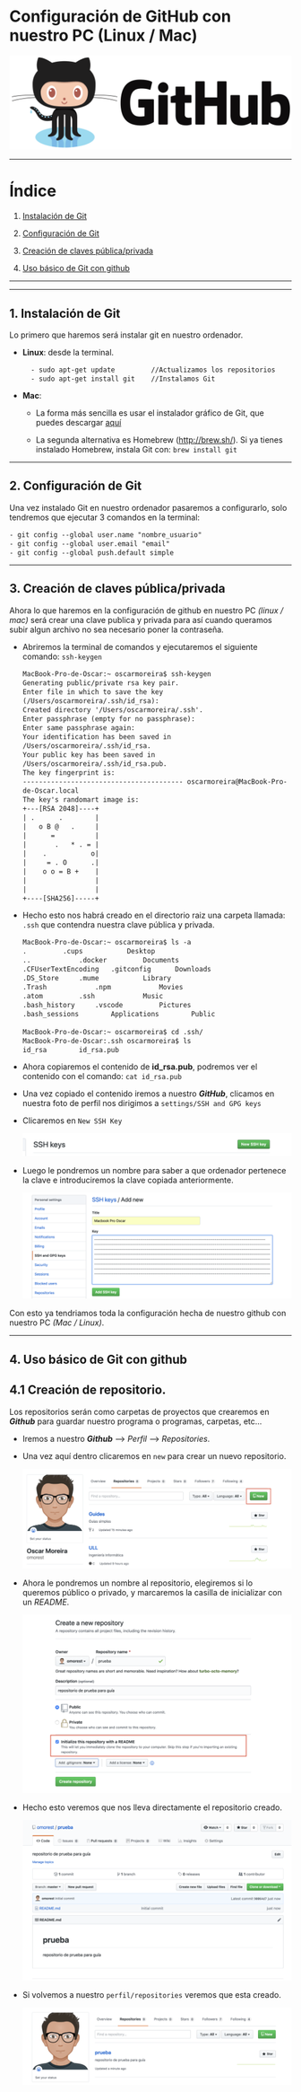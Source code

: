 # Configuración de GitHub con nuestro PC (Linux / Mac)

![portada](./img/portada.png)

---

# Índice

  1. [Instalación de Git](#id1)

  2. [Configuración de Git](#id2)

  3. [Creación de claves pública/privada](#id3)

  4. [Uso básico de Git con github](#id4)

---
---

<a name = "id1"></a>
## 1. Instalación de Git

Lo primero que haremos será instalar git en nuestro ordenador.

- **Linux**: desde la terminal.

    ~~~
      - sudo apt-get update         //Actualizamos los repositorios
      - sudo apt-get install git    //Instalamos Git
    ~~~

- **Mac**:

  - La forma más sencilla es usar el instalador gráfico de Git, que puedes descargar [aquí](http://sourceforge.net/projects/git-osx-installer/)

  - La segunda alternativa es Homebrew (http://brew.sh/). Si ya tienes instalado Homebrew, instala Git con: `brew install git`

---

<a name = "id2"></a>
## 2. Configuración de Git

Una vez instalado Git en nuestro ordenador pasaremos a configurarlo, solo tendremos que ejecutar 3 comandos en la terminal:

  ~~~
  - git config --global user.name "nombre_usuario"
  - git config --global user.email "email"
  - git config --global push.default simple
  ~~~

___

<a name = "id3"></a>
## 3. Creación de claves pública/privada

Ahora lo que haremos en la configuración de github en nuestro PC *(linux / mac)* será crear una clave publica y privada para así cuando queramos subir algun archivo no sea necesario poner la contraseña.

- Abriremos la terminal de comandos y ejecutaremos el siguiente comando: `ssh-keygen`

  ~~~console
  MacBook-Pro-de-Oscar:~ oscarmoreira$ ssh-keygen
  Generating public/private rsa key pair.
  Enter file in which to save the key (/Users/oscarmoreira/.ssh/id_rsa):
  Created directory '/Users/oscarmoreira/.ssh'.
  Enter passphrase (empty for no passphrase):
  Enter same passphrase again:
  Your identification has been saved in /Users/oscarmoreira/.ssh/id_rsa.
  Your public key has been saved in /Users/oscarmoreira/.ssh/id_rsa.pub.
  The key fingerprint is:
  ---------------------------------------- oscarmoreira@MacBook-Pro-de-Oscar.local
  The key's randomart image is:
  +---[RSA 2048]----+
  | .      .        |
  |   o B @   .     |
  |      =          |
  |       .   * . = |
  |    .           o|
  |     = . O      .|
  |    o o = B +    |
  |                 |
  |                 |
  +----[SHA256]-----+
  ~~~

- Hecho esto nos habrá creado en el directorio raiz una carpeta llamada: `.ssh` que contendra nuestra clave pública y privada.

  ~~~console
  MacBook-Pro-de-Oscar:~ oscarmoreira$ ls -a
  .			.cups			Desktop
  ..			.docker			Documents
  .CFUserTextEncoding	.gitconfig		Downloads
  .DS_Store		.mume			Library
  .Trash			.npm			Movies
  .atom			.ssh			Music
  .bash_history		.vscode			Pictures
  .bash_sessions		Applications		Public

  MacBook-Pro-de-Oscar:~ oscarmoreira$ cd .ssh/
  MacBook-Pro-de-Oscar:.ssh oscarmoreira$ ls
  id_rsa		id_rsa.pub
  ~~~

- Ahora copiaremos el contenido de **id_rsa.pub**, podremos ver el contenido con el comando: `cat id_rsa.pub`

- Una vez copiado el contenido iremos a nuestro ***GitHub***, clicamos en nuestra foto de perfil nos dirigimos a `settings/SSH and GPG keys`

- Clicaremos en `New SSH Key`

  ![new ssh key](./img/ssh-github.png)

- Luego le pondremos un nombre para saber a que ordenador pertenece la clave e introduciremos la clave copiada anteriormente.

  ![ssh key copy](./img/ssh-github2.png)

Con esto ya tendriamos toda la configuración hecha de nuestro github con nuestro PC *(Mac / Linux)*.

___


<a name = "id4"></a>
## 4. Uso básico de Git con github

  ## 4.1 Creación de repositorio.

  Los repositorios serán como carpetas de proyectos que crearemos en ***Github*** para guardar nuestro programa o programas, carpetas, etc...

  - Iremos a nuestro ***Github*** --> *Perfil* --> *Repositories*.

  - Una vez aquí dentro clicaremos en `new` para crear un nuevo repositorio.

    ![1-repo](./img/1-crear-repo.png)

  - Ahora le pondremos un nombre al repositorio, elegiremos si lo queremos público o privado, y marcaremos la casilla de inicializar con un *README*.

    ![2-repo](./img/2-crear-repo.png)

  - Hecho esto veremos que nos lleva directamente el repositorio creado.

    ![3-repo](./img/3-crear-repo.png)

  - Si volvemos a nuestro `perfil/repositories` veremos que esta creado.

    ![4-repo](./img/4-crear-repo.png)
